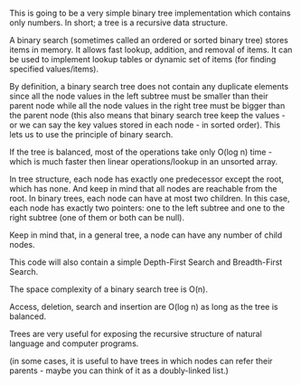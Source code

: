 This is going to be a very simple binary tree implementation which contains only numbers. In short; a tree is a recursive data structure.

A binary search (sometimes called an ordered or sorted binary tree) stores items in memory. It allows fast lookup, addition, and removal of items. It can be  used to implement lookup tables or dynamic set of items (for finding specified values/items). 

By definition, a binary search tree does not contain any duplicate elements since all the node values in the left subtree must be smaller than their parent node while all the node values in the right tree must be bigger than the parent node (this also means that  binary search tree keep the values - or we can say the key values stored in each node - in sorted order). This lets us to use the principle of binary search.

If the tree is balanced, most of the operations take only O(log n) time - which is much faster then linear operations/lookup in an unsorted array.

In tree structure, each node has exactly one predecessor except the root, which has none. And keep in mind that all nodes are reachable from the root. In binary trees, each node can have at most two children. In this case, each node has exactly two pointers: one to the left subtree and one to the right subtree (one of them or both can be null).

Keep in mind that, in a general tree, a node can have any number of child nodes.

This code will also contain a simple Depth-First Search and Breadth-First Search.

The space complexity of a binary search tree is O(n).

Access, deletion, search and insertion are O(log n) as long as the tree is balanced.

Trees are very useful for exposing the recursive structure of natural language and computer programs.

(in some cases, it is useful to have trees in which nodes can refer their parents - maybe you can think of it as a doubly-linked list.)